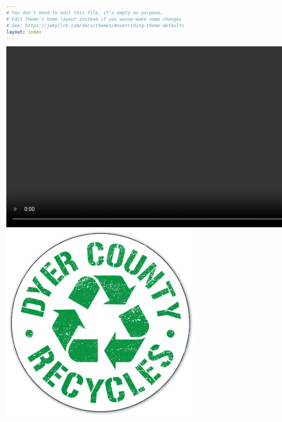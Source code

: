 ```yaml
---
# You don't need to edit this file, it's empty on purpose.
# Edit theme's home layout instead if you wanna make some changes
# See: https://jekyllrb.com/docs/themes/#overriding-theme-defaults
layout: index
---
```


<section class="front">
  <video id="front-video" autoplay muted width="960" >
    <source src="assets/vid/dcrecycles.webm" type="video/webm">
    <source src="assets/vid/dcrecycles.mp4" type="video/mp4">
    Unsupported, oh no!
  </video>
  <img id="front-image" class="hidden" src="assets/img/dcrecycles.png" alt="Dyer County Recycles" height="500" />
</section>
